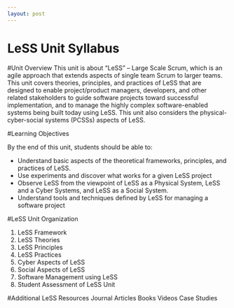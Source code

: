 ```yaml
---
layout: post
---
```


LeSS Unit Syllabus
=================

#Unit Overview
This unit is about “LeSS” – Large Scale Scrum, which is an agile approach that extends aspects of single team Scrum to larger teams.  This unit covers theories, principles, and practices of LeSS that are designed to enable project/product managers, developers, and other related stakeholders to guide software projects toward successful implementation, and to manage the highly complex software-enabled systems being built today using LeSS. This unit also considers the physical-cyber-social systems (PCSSs) aspects of LeSS.

#Learning Objectives

By the end of this unit, students should be able to:

 - Understand basic aspects of the theoretical frameworks, principles, and practices of LeSS.
 - Use experiments and discover what works for a given LeSS project
 - Observe LeSS from the viewpoint of LeSS as a Physical System, LeSS and a Cyber Systems, and LeSS as a Social System. 
 - Understand tools and techniques defined by LeSS for managing a software project

#LeSS Unit Organization

 1. LeSS Framework
 2. LeSS Theories
 3. LeSS Principles
 4. LeSS Practices
 5. Cyber Aspects of LeSS 
 6. Social Aspects of LeSS
 7. Software Management using LeSS
 8. Student Assessment of LeSS Unit

#Additional LeSS Resources
Journal Articles
Books
Videos
Case Studies
